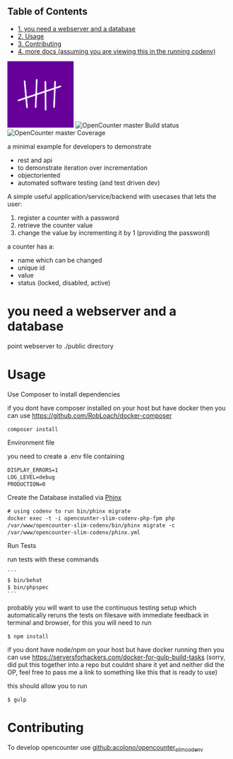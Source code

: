 <div id="table-of-contents">
<h2>Table of Contents</h2>
<div id="text-table-of-contents">
<ul>
<li><a href="#orgheadline1">1. you need a webserver and a database</a></li>
<li><a href="#orgheadline2">2. Usage</a></li>
<li><a href="#orgheadline3">3. Contributing</a></li>
<li><a href="#orgheadline4">4. more docs (assuming you are viewing this in the running codenv)</a></li>
</ul>
</div>
</div>

<img src="./img/opencounter-logo.png" alt="OpenCounter Logo" width="150">
<img src="![img](//acolono.gitlab.net/opencounter_api/project/badges/master/build.svg)" alt="OpenCounter master Build status" width="150">
<img src="![img](//acolono.gitlab.net/opencounter_api/project/badges/master/coverage.svg)" alt="OpenCounter master Coverage" width="150">

<span class="underline">a minimal example for developers to demonstrate</span>

-   rest and api
-   to demonstrate iteration over incrementation
-   objectoriented
-   automated software testing (and test driven dev)

<span class="underline">A simple useful application/service/backend with usecases that lets the user:</span>

1.  register a counter with a password
2.  retrieve the counter value
3.  change the value by incrementing it by 1 (providing the password)

a counter has a:

-   name which can be changed
-   unique id
-   value
-   status (locked, disabled, active)

# you need a webserver and a database<a id="orgheadline1"></a>

point webserver to ./public directory

# Usage<a id="orgheadline2"></a>

<span class="underline">Use Composer to install dependencies</span>

if you dont have composer installed on your host but have docker then you can use
<https://github.com/RobLoach/docker-composer>

    composer install

<span class="underline">Environment file</span>

you need to create a .env file containing

    DISPLAY_ERRORS=1
    LOG_LEVEL=debug
    PRODUCTION=0

<span class="underline">Create the Database</span>
installed via [Phinx](https://phinx.org/)

    # using codenv to run bin/phinx migrate
    docker exec -t -i opencounter-slim-codenv-php-fpm php /var/www/opencounter-slim-codenv/bin/phinx migrate -c /var/www/opencounter-slim-codenv/phinx.yml

<span class="underline">Run Tests</span>

run tests with these commands

    ```
    $ bin/behat
    $ bin/phpspec
    ```

probably you will want to use the continuous testing setup which automatically reruns the tests on filesave
with immediate feedback in terminal and browser, for this you will need to run

    $ npm install

if you dont have node/npm on your host but have docker running then you can use
<https://serversforhackers.com/docker-for-gulp-build-tasks>
(sorry, did put this together into a repo but couldnt share it yet and neither did the OP, feel free to pass me a link to something like this that is ready to use)

this should allow you to run

    $ gulp

# Contributing<a id="orgheadline3"></a>

To develop opencounter use [github:acolono/opencounter<sub>slim</sub><sub>codenv</sub>](https://github.com/acolono/opencounter_slim_codenv)
